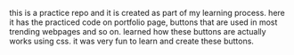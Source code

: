 this is a practice repo and it is created as part of my learning process.
here it has the practiced code on portfolio page, buttons that are used in most trending webpages and so on.
learned how these buttons are actually works using css.
it was very fun to learn and create these buttons.
